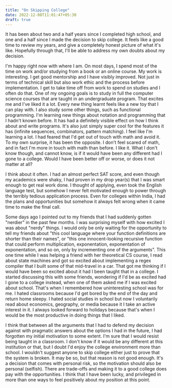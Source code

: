 ```yaml
---
title: "On Skipping College"
date: 2022-12-08T11:01:47+05:30
draft: true
---
```


It has been about two and a half years since I completed high school, and one and a half since I made the decision to skip college.
It feels like a good time to review my years, and give a completely honest picture of what it's like. Hopefully through that, I'll be
able to address my own doubts about my decision.

I'm happy right now with where I am. On most days, I spend most of the time on work and/or studying from a book or an online course.
My work is interesting. I get good mentorship and I have visibly improved. Not just in terms of technical skill but also work ethic
and the process before implementation. I get to take time off from work to spend on studies and I often do that.
One of my ongoing goals is to study in full the computer science courses that are taught in an undergraduate program. That excites me
and I've liked it a lot. Every new thing learnt feels like a new toy that I can play with. I also study some other things, such as
functional programming. I'm learning new things about notation and programming that I hadn't known before.
It has had a definitely visible effect on how I think about and write programs.
It's also just simply super cool for the features it has (infinite sequences, combinators, pattern matching). I feel like I'm learning
a lot. I had feared that I'd get out of touch with math and avoid it. To my own surprise, it has been the opposite. I don't feel scared
of math, and in fact I'm more in touch with math than before. I like it. What I don't know though, and cannot know, is if it would have
been any different had I gone to a college. Would I have been better off or worse, or does it not matter at all?

I think about it often. I had an almost perfect SAT score, and even though my academics were shaky, I had proven in my drop year(s)
that I was smart enough to get real work done. I thought of applying, even took the English language test, but somehow I never felt
motivated enough to power through the terribly tedious application process. Even for colleges within India, I had the plans and
opportunities but somehow it always felt wrong when it came time to make the final call.

Some days ago I pointed out to my friends that I had suddenly gotten "nerdier" in the past few months. I was surprising myself
with how excited I was about "nerdy" things. I would only be only waiting for the opportunity to tell my friends about "this cool
language where your function definitions are shorter than their names", or "this one innocent-looking recursive function that could
perform multiplication, exponentation, exponentation of exponentation, and so on, only by incrementing one of the arguments". This
one time while I was helping a friend with her theoretical CS course, I read about state machines and got so excited about implementing
a regex compiler that I built some of that mid-travel in a car. That got me thinking if I would have been so excited about it had I
been taught that in a college. I started discussing this with some friends, wondering if I'd be as excited had I gone to a college
instead, when one of them asked me if I was excited about school. That's when I remembered how uninteresting
school was for me. I hated classrooms because I'd get bored by the end of the day and return home sleepy. I hated social studies in
school but now I voluntarily read about economics, geography, or media because it I take an active interest in it. I always
looked forward to holidays because that's when I would be the most productive in doing things that I liked.

I think that between all the arguments that I had to defend my decision against with pragmatic answers about the options I
had in the future, I had forgotten my initial motivation to some extent. I'm sure that I would resist being taught in a
classroom. I don't know if it would be any different at this institution or that, but I doubt I'd enjoy the college environment
more than school. I wouldn't suggest anyone to skip college either just to prove that the system is broken. It may be so, but that
reason is not good enough. It's a decision that comes with personal risk, so the motivation should also be personal (selfish). There
are trade-offs and making it to a good college does pay with the opportunities. I think that I have been lucky, and privileged in
more than one ways to feel positively about my position at this point.

